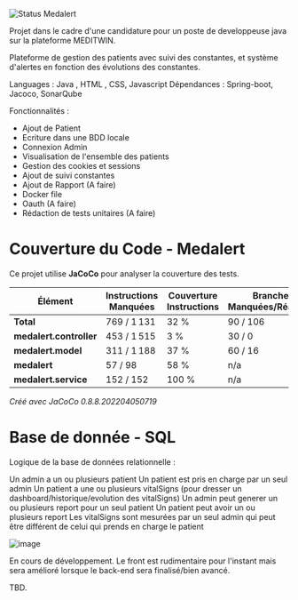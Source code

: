 
![Status](https://img.shields.io/badge/status-WIP-yellow) Medalert

Projet dans le cadre d'une candidature pour un poste de developpeuse java sur la plateforme MEDITWIN. 

Plateforme de gestion des patients avec suivi des constantes, et système d'alertes en fonction des évolutions des constantes. 

Languages : Java , HTML , CSS, Javascript
Dépendances : Spring-boot, Jacoco, SonarQube

Fonctionnalités : 

- Ajout de Patient
- Ecriture dans une BDD locale
- Connexion Admin
- Visualisation de l'ensemble des patients
- Gestion des cookies et sessions 
- Ajout de suivi constantes
- Ajout de Rapport (A faire) 
- Docker file 
- Oauth (A faire)
- Rédaction de tests unitaires (A faire)

# Couverture du Code - Medalert

Ce projet utilise **JaCoCo** pour analyser la couverture des tests.

| Élément                | Instructions Manquées | Couverture Instructions | Branches Manquées/Réalisées | Couverture Branches | Complexité | Lignes Manquées | Méthodes Manquées | Classes Manquées |
|------------------------|----------------------|-------------------------|-------------------|---------------------|------------|----------------|----------------|----------------|
| **Total**             | 769 / 1 131          | 32 %                    | 90 / 106         | 15 %                | 72         | 146            | 20             | 2              |
| **medalert.controller** | 453 / 1 515         | 3 %                     | 30 / 0          | 0 %                 | 28         | 115            | 13             | 0              |
| **medalert.model**      | 311 / 1 188         | 37 %                    | 60 / 16          | 21 %                | 43         | 29             | 6              | 2              |
| **medalert**           | 57 / 98             | 58 %                    | n/a              | n/a                 | 1          | 2              | 1              | 0              |
| **medalert.service**   | 152 / 152           | 100 %                   | n/a              | n/a                 | 0          | 0              | 0              | 0              |

_Créé avec JaCoCo 0.8.8.202204050719_

# Base de donnée - SQL
Logique de la base de données relationnelle : 



Un admin a un ou plusieurs patient
Un patient est pris en charge par un seul admin
Un patient a une ou plusieurs vitalSigns (pour dresser un dashboard/historique/evolution des vitalSigns)
Un admin peut generer un ou plusieurs report pour un seul patient
Un patient peut avoir un ou plusieurs report
Les vitalSigns sont mesurées par un seul admin qui peut être différent de celui qui prends en charge le patient

![image](https://github.com/user-attachments/assets/318930d2-fd7c-4d08-b0da-bd5d2400bc12)

En cours de développement. Le front est rudimentaire pour l'instant mais sera amélioré lorsque le back-end sera finalisé/bien avancé. 

TBD.
